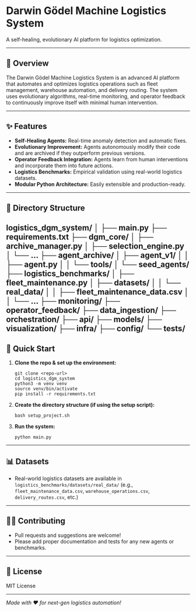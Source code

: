 # Darwin Gödel Machine Logistics System

A self-healing, evolutionary AI platform for logistics optimization.

---

## 🚚 Overview

The Darwin Gödel Machine Logistics System is an advanced AI platform that automates and optimizes logistics operations such as fleet management, warehouse automation, and delivery routing. The system uses evolutionary algorithms, real-time monitoring, and operator feedback to continuously improve itself with minimal human intervention.

---

## ✨ Features

- **Self-Healing Agents:** Real-time anomaly detection and automatic fixes.
- **Evolutionary Improvement:** Agents autonomously modify their code and are archived if they outperform previous versions.
- **Operator Feedback Integration:** Agents learn from human interventions and incorporate them into future actions.
- **Logistics Benchmarks:** Empirical validation using real-world logistics datasets.
- **Modular Python Architecture:** Easily extensible and production-ready.

---

## 📁 Directory Structure

logistics_dgm_system/
│
├── main.py
├── requirements.txt
├── dgm_core/
│ ├── archive_manager.py
│ ├── selection_engine.py
│ └── ...
├── agent_archive/
│ ├── agent_v1/
│ │ ├── agent.py
│ │ └── tools/
│ └── seed_agents/
├── logistics_benchmarks/
│ ├── fleet_maintenance.py
│ ├── datasets/
│ │ └── real_data/
│ │ ├── fleet_maintenance_data.csv
│ │ └── ...
├── monitoring/
├── operator_feedback/
├── data_ingestion/
├── orchestration/
├── api/
├── models/
├── visualization/
├── infra/
├── config/
└── tests/
---

## 🏁 Quick Start

1. **Clone the repo & set up the environment:**
    ```
    git clone <repo-url>
    cd logistics_dgm_system
    python3 -m venv venv
    source venv/bin/activate
    pip install -r requirements.txt
    ```

2. **Create the directory structure (if using the setup script):**
    ```
    bash setup_project.sh
    ```

3. **Run the system:**
    ```
    python main.py
    ```

---

## 📊 Datasets

- Real-world logistics datasets are available in `logistics_benchmarks/datasets/real_data/` (e.g., `fleet_maintenance_data.csv`, `warehouse_operations.csv`, `delivery_routes.csv`, etc.)

---

## 👨‍💻 Contributing

- Pull requests and suggestions are welcome!
- Please add proper documentation and tests for any new agents or benchmarks.

---

## 📜 License

MIT License

---

*Made with ❤️ for next-gen logistics automation!*
